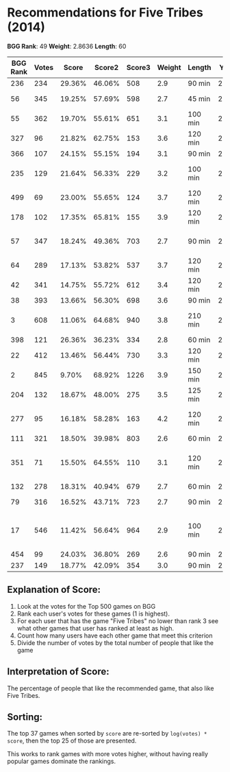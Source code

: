# Recommendations for Five Tribes (2014)

__BGG Rank__: 49
__Weight__: 2.8636
__Length__: 60

BGG Rank | Votes |  Score | Score2 | Score3 | Weight | Length | Year | Game
---------|-------|--------|--------|--------|--------|--------|------|-----
     236 |   234 | 29.36% | 46.06% |    508 |    2.9 |  90 min | 2014 | [Deus](https://boardgamegeek.com/boardgame/162082)
      56 |   345 | 19.25% | 57.69% |    598 |    2.7 |  45 min | 2014 | [Roll for the Galaxy](https://boardgamegeek.com/boardgame/132531)
      55 |   362 | 19.70% | 55.61% |    651 |    3.1 | 100 min | 2013 | [Concordia](https://boardgamegeek.com/boardgame/124361)
     327 |    96 | 21.82% | 62.75% |    153 |    3.6 | 120 min | 2014 | [La Granja](https://boardgamegeek.com/boardgame/146886)
     366 |   107 | 24.15% | 55.15% |    194 |    3.1 |  90 min | 2014 | [Orléans](https://boardgamegeek.com/boardgame/164928)
     235 |   129 | 21.64% | 56.33% |    229 |    3.2 | 100 min | 2015 | [The Voyages of Marco Polo](https://boardgamegeek.com/boardgame/171623)
     499 |    69 | 23.00% | 55.65% |    124 |    3.7 | 120 min | 2014 | [ZhanGuo](https://boardgamegeek.com/boardgame/160495)
     178 |   102 | 17.35% | 65.81% |    155 |    3.9 | 120 min | 2014 | [Fields of Arle](https://boardgamegeek.com/boardgame/159675)
      57 |   347 | 18.24% | 49.36% |    703 |    2.7 |  90 min | 2014 | [Castles of Mad King Ludwig](https://boardgamegeek.com/boardgame/155426)
      64 |   289 | 17.13% | 53.82% |    537 |    3.7 | 120 min | 2014 | [Alchemists](https://boardgamegeek.com/boardgame/161970)
      42 |   341 | 14.75% | 55.72% |    612 |    3.4 | 120 min | 2013 | [Russian Railroads](https://boardgamegeek.com/boardgame/144733)
      38 |   393 | 13.66% | 56.30% |    698 |    3.6 |  90 min | 2011 | [Trajan](https://boardgamegeek.com/boardgame/102680)
       3 |   608 | 11.06% | 64.68% |    940 |    3.8 | 210 min | 2013 | [Caverna: The Cave Farmers](https://boardgamegeek.com/boardgame/102794)
     398 |   121 | 26.36% | 36.23% |    334 |    2.8 |  60 min | 2015 | [Elysium](https://boardgamegeek.com/boardgame/163968)
      22 |   412 | 13.46% | 56.44% |    730 |    3.3 | 120 min | 2012 | [Keyflower](https://boardgamegeek.com/boardgame/122515)
       2 |   845 |  9.70% | 68.92% |   1226 |    3.9 | 150 min | 2012 | [Terra Mystica](https://boardgamegeek.com/boardgame/120677)
     204 |   132 | 18.67% | 48.00% |    275 |    3.5 | 125 min | 2013 | [Bruxelles 1893](https://boardgamegeek.com/boardgame/144592)
     277 |    95 | 16.18% | 58.28% |    163 |    4.2 | 120 min | 2014 | [Kanban: Automotive Revolution](https://boardgamegeek.com/boardgame/109276)
     111 |   321 | 18.50% | 39.98% |    803 |    2.6 |  60 min | 2014 | [Istanbul](https://boardgamegeek.com/boardgame/148949)
     351 |    71 | 15.50% | 64.55% |    110 |    3.1 | 120 min | 2014 | [Power Grid deluxe: Europe/North America](https://boardgamegeek.com/boardgame/155873)
     132 |   278 | 18.31% | 40.94% |    679 |    2.7 |  60 min | 2013 | [Bruges](https://boardgamegeek.com/boardgame/136888)
      79 |   316 | 16.52% | 43.71% |    723 |    2.7 |  90 min | 2014 | [Imperial Settlers](https://boardgamegeek.com/boardgame/154203)
      17 |   546 | 11.42% | 56.64% |    964 |    2.9 | 100 min | 2014 | [Dead of Winter: A Crossroads Game](https://boardgamegeek.com/boardgame/150376)
     454 |    99 | 24.03% | 36.80% |    269 |    2.6 |  90 min | 2014 | [Lords of Xidit](https://boardgamegeek.com/boardgame/156566)
     237 |   149 | 18.77% | 42.09% |    354 |    3.0 |  90 min | 2013 | [Amerigo](https://boardgamegeek.com/boardgame/137408)

## Explanation of Score: ##

1. Look at the votes for the Top 500 games on BGG
2. Rank each user's votes for these games (1 is highest).
3. For each user that has the game "Five Tribes" no lower than rank 3 see what other games that user has ranked at least as high.
4. Count how many users have each other game that meet this criterion
5. Divide the number of votes by the total number of people that like the game

## Interpretation of Score: ##

The percentage of people that like the recommended game, that also like Five Tribes.

## Sorting: ##

The top 37 games when sorted by `score` are re-sorted by `log(votes) * score`, then the top 25 of those are presented.

This works to rank games with more votes higher, without having really popular games dominate the rankings.
